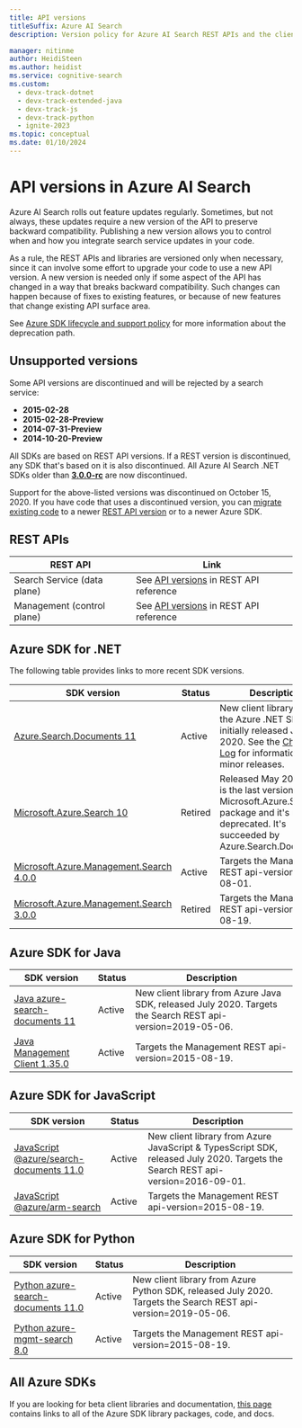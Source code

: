 ```yaml
---
title: API versions
titleSuffix: Azure AI Search
description: Version policy for Azure AI Search REST APIs and the client library in the .NET SDK.

manager: nitinme
author: HeidiSteen
ms.author: heidist
ms.service: cognitive-search
ms.custom:
  - devx-track-dotnet
  - devx-track-extended-java
  - devx-track-js
  - devx-track-python
  - ignite-2023
ms.topic: conceptual
ms.date: 01/10/2024
---
```


# API versions in Azure AI Search

Azure AI Search rolls out feature updates regularly. Sometimes, but not always, these updates require a new version of the API to preserve backward compatibility. Publishing a new version allows you to control when and how you integrate search service updates in your code.

As a rule, the REST APIs and libraries are versioned only when necessary, since it can involve some effort to upgrade your code to use a new API version. A new version is needed only if some aspect of the API has changed in a way that breaks backward compatibility. Such changes can happen because of fixes to existing features, or because of new features that change existing API surface area.

See [Azure SDK lifecycle and support policy](https://azure.github.io/azure-sdk/policies_support.html) for more information about the deprecation path.

<a name="unsupported-versions"></a>

## Unsupported versions

Some API versions are discontinued and will be rejected by a search service:

+ **2015-02-28**
+ **2015-02-28-Preview**
+ **2014-07-31-Preview**
+ **2014-10-20-Preview**

All SDKs are based on REST API versions. If a REST version is discontinued, any SDK that's based on it is also discontinued. All Azure AI Search .NET SDKs older than [**3.0.0-rc**](https://www.nuget.org/packages/Microsoft.Azure.Search/3.0.0-rc) are now discontinued. 

Support for the above-listed versions was discontinued on October 15, 2020. If you have code that uses a discontinued version, you can [migrate existing code](search-api-migration.md) to a newer [REST API version](/rest/api/searchservice/) or to a newer Azure SDK.

## REST APIs

| REST API | Link |
|----------|------|
| Search Service (data plane) | See [API versions](/rest/api/searchservice/search-service-api-versions) in REST API reference |
| Management (control plane) | See [API versions](/rest/api/searchmanagement/management-api-versions) in REST API reference  |

## Azure SDK for .NET

The following  table provides links to more recent SDK versions. 

| SDK version | Status | Description |
|-------------|--------|------------------------------|
| [Azure.Search.Documents 11](/dotnet/api/overview/azure/search.documents-readme) | Active | New client library from the Azure .NET SDK team, initially released July 2020. See the [Change Log](https://github.com/Azure/azure-sdk-for-net/blob/Azure.Search.Documents_11.3.0/sdk/search/Azure.Search.Documents/CHANGELOG.md) for information about minor releases. |
| [Microsoft.Azure.Search 10](https://www.nuget.org/packages/Microsoft.Azure.Search/) | Retired | Released May 2019. This is the last version of the Microsoft.Azure.Search package and it's now deprecated. It's succeeded by Azure.Search.Documents. |
| [Microsoft.Azure.Management.Search 4.0.0](https://www.nuget.org/packages/Microsoft.Azure.Management.Search/4.0.0) | Active | Targets the Management REST api-version=2020-08-01. |
| [Microsoft.Azure.Management.Search 3.0.0](https://www.nuget.org/packages/Microsoft.Azure.Management.Search/3.0.0) | Retired | Targets the Management REST api-version=2015-08-19.  |

## Azure SDK for Java

| SDK version | Status | Description  |
|-------------|--------|------------------------------|
| [Java azure-search-documents 11](/java/api/overview/azure/search-documents-readme) | Active | New client library from Azure Java SDK, released July 2020. Targets the Search REST api-version=2019-05-06. |
| [Java Management Client 1.35.0](/java/api/overview/azure/search/management) | Active | Targets the Management REST api-version=2015-08-19. |

## Azure SDK for JavaScript

| SDK version | Status | Description  |
|-------------|--------|------------------------------|
| [JavaScript @azure/search-documents 11.0](/javascript/api/overview/azure/search-documents-readme) | Active | New client library from Azure JavaScript & TypesScript SDK, released July 2020. Targets the Search REST api-version=2016-09-01. |
| [JavaScript @azure/arm-search](https://www.npmjs.com/package/@azure/arm-search) | Active | Targets the Management REST api-version=2015-08-19. |

## Azure SDK for Python

| SDK version | Status | Description  |
|-------------|--------|------------------------------|
| [Python azure-search-documents 11.0](/python/api/azure-search-documents) | Active | New client library from Azure Python SDK, released July 2020. Targets the Search REST api-version=2019-05-06. |
| [Python azure-mgmt-search 8.0](https://pypi.org/project/azure-mgmt-search/) | Active | Targets the Management REST api-version=2015-08-19. |

## All Azure SDKs

If you are looking for beta client libraries and documentation, [this page](https://azure.github.io/azure-sdk/releases/latest/index.html) contains links to all of the Azure SDK library packages, code, and docs. 
